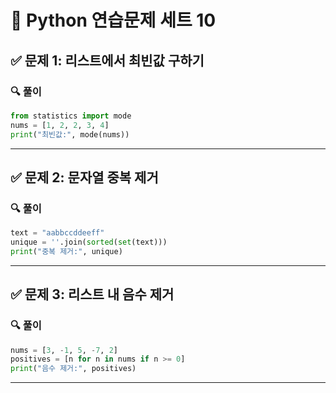 # 🐍 Python 연습문제 세트 10

## ✅ 문제 1: 리스트에서 최빈값 구하기
### 🔍 풀이
```python
from statistics import mode
nums = [1, 2, 2, 3, 4]
print("최빈값:", mode(nums))
```

---

## ✅ 문제 2: 문자열 중복 제거
### 🔍 풀이
```python
text = "aabbccddeeff"
unique = ''.join(sorted(set(text)))
print("중복 제거:", unique)
```

---

## ✅ 문제 3: 리스트 내 음수 제거
### 🔍 풀이
```python
nums = [3, -1, 5, -7, 2]
positives = [n for n in nums if n >= 0]
print("음수 제거:", positives)
```

---

